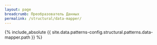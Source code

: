 ```yaml
---
layout: page
breadcrumb: Преобразователь Данных
permalink: /structural/data-mapper/
---
```


{% include_absolute {{ site.data.patterns-config.structural.patterns.data-mapper.path }} %}
